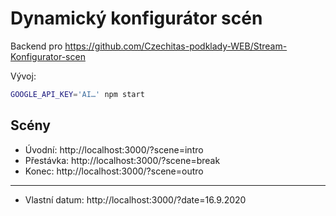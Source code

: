 # Dynamický konfigurátor scén

Backend pro https://github.com/Czechitas-podklady-WEB/Stream-Konfigurator-scen

Vývoj:

```bash
GOOGLE_API_KEY='AI…' npm start
```

## Scény

- Úvodní: http://localhost:3000/?scene=intro
- Přestávka: http://localhost:3000/?scene=break
- Konec: http://localhost:3000/?scene=outro

---

- Vlastní datum: http://localhost:3000/?date=16.9.2020
